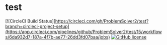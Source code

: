 # test

[![CircleCI Build Status][https://circleci.com/gh/ProblemSolver2/test?branch=circleci-project-setup](https://app.circleci.com/pipelines/github/ProblemSolver2/test/15/workflows/6da932d7-187a-4f7b-ae77-26dd3fd07baa/jobs)
[![GitHub license](https://img.shields.io/badge/license-MIT-blue.svg)](https://raw.githubusercontent.com/circleci/circleci-docs/master/LICENSE)


